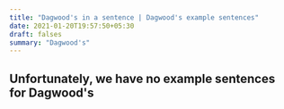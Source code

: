 ```yaml
---
title: "Dagwood's in a sentence | Dagwood's example sentences"
date: 2021-01-20T19:57:50+05:30
draft: falses
summary: "Dagwood's"
---
```

## Unfortunately, we have no example sentences for Dagwood's                 
